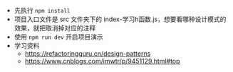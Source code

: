 - 先执行 `npm install`
- 项目入口文件是 src 文件夹下的 index-学习h函数.js，想要看哪种设计模式的效果，就把取消掉对应的注释
- 使用 `npm run dev` 开启项目演示
- 学习资料 
    - https://refactoringguru.cn/design-patterns 
    - https://www.cnblogs.com/imwtr/p/9451129.html#top
